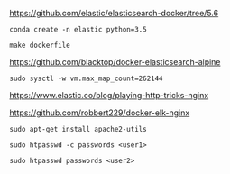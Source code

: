 https://github.com/elastic/elasticsearch-docker/tree/5.6

`conda create -n elastic python=3.5`

`make dockerfile`


https://github.com/blacktop/docker-elasticsearch-alpine

`sudo sysctl -w vm.max_map_count=262144`


https://www.elastic.co/blog/playing-http-tricks-nginx

https://github.com/robbert229/docker-elk-nginx

`sudo apt-get install apache2-utils`

`sudo htpasswd -c passwords <user1>`

`sudo htpasswd passwords <user2>`


